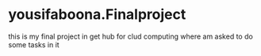 # yousifaboona.Finalproject

this is my final project in get hub for clud computing 
where am asked to do some tasks in it 
